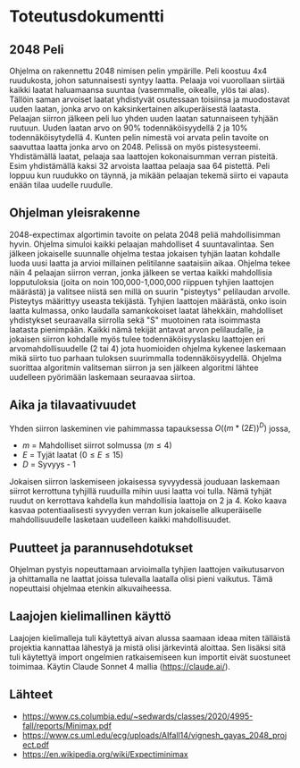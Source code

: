 # Toteutusdokumentti

## 2048 Peli
Ohjelma on rakennettu 2048 nimisen pelin ympärille. Peli koostuu 4x4 ruudukosta, johon satunnaisesti syntyy laatta. Pelaaja voi vuorollaan siirtää kaikki laatat haluamaansa suuntaa (vasemmalle, oikealle, ylös tai alas). Tällöin saman arvoiset laatat yhdistyvät osutessaan toisiinsa ja muodostavat uuden laatan, jonka arvo on kaksinkertainen alkuperäisestä laatasta. Pelaajan siirron jälkeen peli luo yhden uuden laatan satunnaiseen tyhjään ruutuun. Uuden laatan arvo on 90% todennäköisyydellä 2 ja 10% todennäköisytydellä 4. Kunten pelin nimestä voi arvata pelin tavoite on saavuttaa laatta jonka arvo on 2048. Pelissä on myös pistesysteemi. Yhdistämällä laatat, pelaaja saa laattojen kokonaisumman verran pisteitä. Esim yhdistämällä kaksi 32 arvoista laattaa pelaaja saa 64 pistettä. Peli loppuu kun ruudukko on täynnä, ja mikään pelaajan tekemä siirto ei vapauta enään tilaa uudelle ruudulle. 

## Ohjelman yleisrakenne
2048-expectimax algortimin tavoite on pelata 2048 peliä mahdollisimman hyvin. Ohjelma simuloi kaikki pelaajan mahdolliset 4 suuntavalintaa. Sen jälkeen jokaiselle suunnalle ohjelma testaa jokaisen tyhjän laatan kohdalle luoda uusi laatta ja arvioi millainen pelitilanne saataisiin aikaa. Ohjelma tekee näin 4 pelaajan siirron verran, jonka jälkeen se vertaa kaikki mahdollisia lopputuloksia (joita on noin 100,000-1,000,000 riippuen tyhjien laattojen määrästä) ja valitsee niistä sen millä on suurin "pisteytys" pelilaudan arvolle. Pisteytys määrittyy useasta tekijästä. Tyhjien laattojen määrästä, onko isoin laatta kulmassa, onko laudalla samankokoiset laatat lähekkäin, mahdolliset yhdistykset seuraavalla siirrolla sekä "S" muotoinen rata isoimmasta laatasta pienimpään. Kaikki nämä tekijät antavat arvon pelilaudalle, ja jokaisen siirron kohdalle myös tulee todennäköisyyslasku laattojen eri arvomahdollisuudelle (2 tai 4) jota huomioiden ohjelma kykenee laskemaan mikä siirto tuo parhaan tuloksen suurimmalla todennäköisyydellä. Ohjelma suorittaa algoritmin valitseman siirron ja sen jälkeen algoritmi lähtee uudelleen pyörimään laskemaan seuraavaa siirtoa. 

## Aika ja tilavaativuudet
Yhden siirron laskeminen vie pahimmassa tapauksessa $O((m*(2E))^D)$ jossa,
- $m$ = Mahdolliset siirrot solmussa $(m \leq 4)$
- $E$ = Tyjät laatat $(0 \leq E \leq 15)$
- $D$ = Syvyys - 1

Jokaisen siirron laskemiseen jokaisessa syvyydessä jouduaan laskemaan siirrot kerrottuna tyhjillä ruuduilla mihin uusi laatta voi tulla. Nämä tyhjät ruudut on kerrottava kahdella kun mahdollisia laattoja on 2 ja 4. Koko kaava kasvaa potentiaalisesti syvyyden verran kun jokaiselle alkuperäiselle mahdollisuudelle lasketaan uudelleen kaikki mahdollisuudet. 


## Puutteet ja parannusehdotukset
Ohjelman pystyis nopeuttamaan arvioimalla tyhjien laattojen vaikutusarvon ja ohittamalla ne laattat joissa tulevalla laatalla olisi pieni vaikutus. Tämä nopeuttaisi ohjelmaa etenkin alkuvaiheessa. 

## Laajojen kielimallinen käyttö
Laajojen kielimalleja tuli käytettyä aivan alussa saamaan ideaa miten tälläistä projektia kannattaa lähestyä ja mistä olisi järkevintä aloittaa. Sen lisäksi sitä tuli käytettyä import ongelmien ratkaisemiseen kun importit eivät suostuneet toimimaa. Käytin Claude Sonnet 4 mallia (https://claude.ai/).

## Lähteet
- https://www.cs.columbia.edu/~sedwards/classes/2020/4995-fall/reports/Minimax.pdf
- https://www.cs.uml.edu/ecg/uploads/AIfall14/vignesh_gayas_2048_project.pdf
- https://en.wikipedia.org/wiki/Expectiminimax
